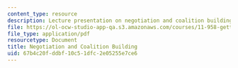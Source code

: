 ```yaml
---
content_type: resource
description: Lecture presentation on negotiation and coalition building.
file: https://ol-ocw-studio-app-qa.s3.amazonaws.com/courses/11-958-getting-things-implemented-strategy-people-performance-and-leadership-january-iap-2009/67b4c20fddbf10c51dfc2e05255e7ce6_coalition_day1.pdf
file_type: application/pdf
resourcetype: Document
title: Negotiation and Coalition Building
uid: 67b4c20f-ddbf-10c5-1dfc-2e05255e7ce6
---
```

